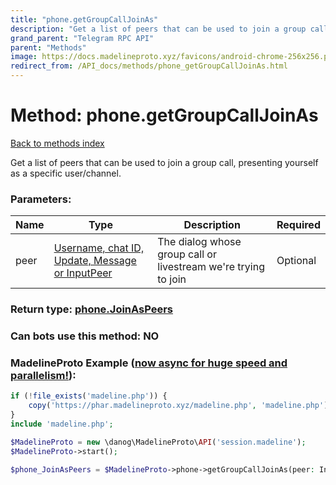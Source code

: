 ```yaml
---
title: "phone.getGroupCallJoinAs"
description: "Get a list of peers that can be used to join a group call, presenting yourself as a specific user/channel."
grand_parent: "Telegram RPC API"
parent: "Methods"
image: https://docs.madelineproto.xyz/favicons/android-chrome-256x256.png
redirect_from: /API_docs/methods/phone_getGroupCallJoinAs.html
---
```

# Method: phone.getGroupCallJoinAs
[Back to methods index](index.html)



Get a list of peers that can be used to join a group call, presenting yourself as a specific user/channel.

### Parameters:

| Name     |    Type       | Description | Required |
|----------|---------------|-------------|----------|
|peer|[Username, chat ID, Update, Message or InputPeer](/API_docs/types/InputPeer.html) | The dialog whose group call or livestream we're trying to join | Optional|


### Return type: [phone.JoinAsPeers](/API_docs/types/phone.JoinAsPeers.html)

### Can bots use this method: **NO**


### MadelineProto Example ([now async for huge speed and parallelism!](https://docs.madelineproto.xyz/docs/ASYNC.html)):


```php
if (!file_exists('madeline.php')) {
    copy('https://phar.madelineproto.xyz/madeline.php', 'madeline.php');
}
include 'madeline.php';

$MadelineProto = new \danog\MadelineProto\API('session.madeline');
$MadelineProto->start();

$phone_JoinAsPeers = $MadelineProto->phone->getGroupCallJoinAs(peer: InputPeer, );
```

